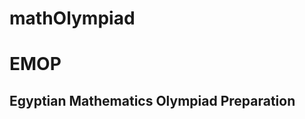 # mathOlympiad

<!DOCTYPE html>
<html lang = "en">
<head>
  <meta charset = "UTF-8">
  <link rel = "stylesheet" type = "text/css" href = "mysheet.css">
  <title> Home</title>
</head>
<h1> EMOP </h1>
<h2> Egyptian Mathematics Olympiad Preparation</h2>


</body>

</html>
